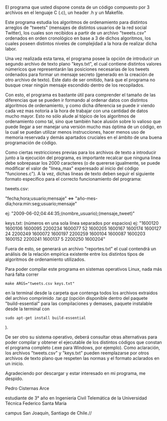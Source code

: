
El programa que usted dispone consta de un código compuesto por 3 archivos en el lenguaje C (.c), un header .h y un Makefile.

Este programa estudia los algoritmos de ordenamiento para distintos arreglos de "tweets" (mensajes de distintos usuarios de la red social Twitter), los cuales son recibidos a partir de un archivo "tweets.csv" ordenados en orden cronológico en base a 3 de dichos algoritmos, los cuales poseen distintos niveles de complejidad a la hora de realizar dicha labor.

Una vez realizada esta tarea, el programa posee la opción de introducir un segundo archivo de texto plano "keys.txt", el cual contiene distintos valores númericos que representarán las posiciones necesarias de los tweets ordenados para formar un mensaje secreto (generado en la creación de otro archivo de texto). Este dato de ser omitido, hará que el programa no busque crear ningún mensaje escondido dentro de los recopilados.

Con esto, el programa es bastante útil para comprender el tamaño de las diferencias que se pueden ir formando al ordenar datos con distintos algoritmos de ordenamiento, y como dicha diferencia se puede ir viendo cada vez mas notoria a la hora de trabajar con una cantidad de datos mucho mayor. Esto no sólo alude al tópico de los algoritmos de ordenamiento como tal, sino que también hace alusión sobre lo valioso que puede llegar a ser manejar una versión mucho mas óptima de un código, en la cual se puedan utilizar menos instrucciones, hacer menos uso de memoria reservada y demás apartados cruciales en el ámbito de una buena programación de código.

Como ciertas restricciones previas para los archivos de texto a introducir junto a la ejecución del programa, es importante recalcar que ninguna linea debe sobrepasar los 2000 caracteres (o de quererse igualmente, se puede modificar el valor de "linea_max" experesado al inicio del código "funciones.c"). A la vez, dichas lineas de texto deben seguir el siguiente formato específico para el correcto funcionamiento del programa:

tweets.csv:

"fecha;hora;usuario;mensaje" <=> "año-mes-día;hora:min:seg;usuario;mensaje"

ej: "2009-06-02;04:44:35;(nombre_usuario);(mensaje_tweet)"

keys.txt: (números en una sola línea separados por espacios)
ej: "1600120 1600106 1600095 2200234 1600077 52 1600205 1600167 1600174 1600127 24 2200249 1600072 1600197 2200259 1600104 1600087 1600203 1600152 2200241 1600137 5 2200250 1600204"

Fuera de esto, se generará un archivo "reportes.txt" el cual contendrá un análisis de la relación empírica existente entre los distintos tipos de algoritmos de ordenamiento utilizados.

Para poder compilar este programa en sistemas operativos Linux, nada más hará falta correr

    make ARGS="tweets.csv keys.txt"

en la terminal desde la carpeta que contenga todos los archivos extraidos del archivo comprimido .tar.gz (opción disponible dentro del paquete "build-essential" para las compilaciones y demases, paquete instalable desde la terminal con

    sudo apt-get install build-essential
    
).

De ser otro su sistema operativo, deberá consultar otras alternativas para poder compilar y obtener el ejecutable de los distintos códigos que constan el programa completo (.exe para Windows, por ejemplo).
Como aclaración, los archivos "tweets.csv" y "keys.txt" pueden reemplazarse por otros archivos de texto plano que respeten las normas y el formato aclarados en un inicio.


Agradeciendo por descargar y estar interesado en mi programa, me despido.

Pedro Cisternas Arce

estudiante de 3° año en Ingeniería Civil Telemática de la Universidad Técnica Federico Santa María

campus San Joaquín, Santiago de Chile.//
